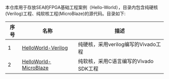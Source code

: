 本仓库用于存放SEA的FPGA基础工程案例（Hello-World），目录内包含纯硬核(Verilog)工程、纯软核工程(MicroBlaze)的源代码。目录如下:

| 序号 | 名称                                                         | 描述                                       |
| ---- | ------------------------------------------------------------ | ------------------------------------------ |
| 1    | [HelloWorld-Verilog](/Verilog)                               | 纯硬核，采用verilog编写的Vivado工程         |
| 2    | [HelloWorld-MicroBlaze](/MicroBlaze)                         | 纯软核，采用C语言编写的Vivado SDK工程       |

